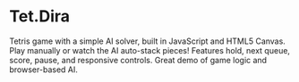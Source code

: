 # Tet.Dira
Tetris game with a simple AI solver, built in JavaScript and HTML5 Canvas. Play manually or watch the AI auto-stack pieces! Features hold, next queue, score, pause, and responsive controls. Great demo of game logic and browser-based AI.
